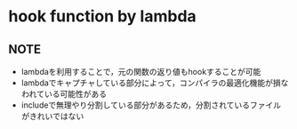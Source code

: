 # hook function by lambda

## NOTE
* lambdaを利用することで，元の関数の返り値もhookすることが可能
* lambdaでキャプチャしている部分によって，コンパイラの最適化機能が損なわれている可能性がある
* includeで無理やり分割している部分があるため，分割されているファイルがきれいではない
